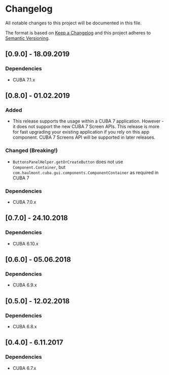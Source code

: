 # Changelog
All notable changes to this project will be documented in this file.

The format is based on [Keep a Changelog](http://keepachangelog.com/en/1.0.0/)
and this project adheres to [Semantic Versioning](http://semver.org/spec/v2.0.0.html).

## [0.9.0] - 18.09.2019

### Dependencies
- CUBA 7.1.x

## [0.8.0] - 01.02.2019

### Added
- This release supports the usage within a CUBA 7 application. However - it does not support the new CUBA 7 Screen APIs.
  This release is more for fast upgrading your existing application if you rely on this app component. CUBA 7 Screens API
  will be supported in later releases.

### Changed (Breaking!)
- `ButtonsPanelHelper.getOrCreateButton` does not use `Component.Container`, but `com.haulmont.cuba.gui.components.ComponentContainer` as required in CUBA 7


### Dependencies
- CUBA 7.0.x

## [0.7.0] - 24.10.2018

### Dependencies
- CUBA 6.10.x

## [0.6.0] - 05.06.2018

### Dependencies
- CUBA 6.9.x

## [0.5.0] - 12.02.2018

### Dependencies
- CUBA 6.8.x

## [0.4.0] - 6.11.2017

### Dependencies
- CUBA 6.7.x

